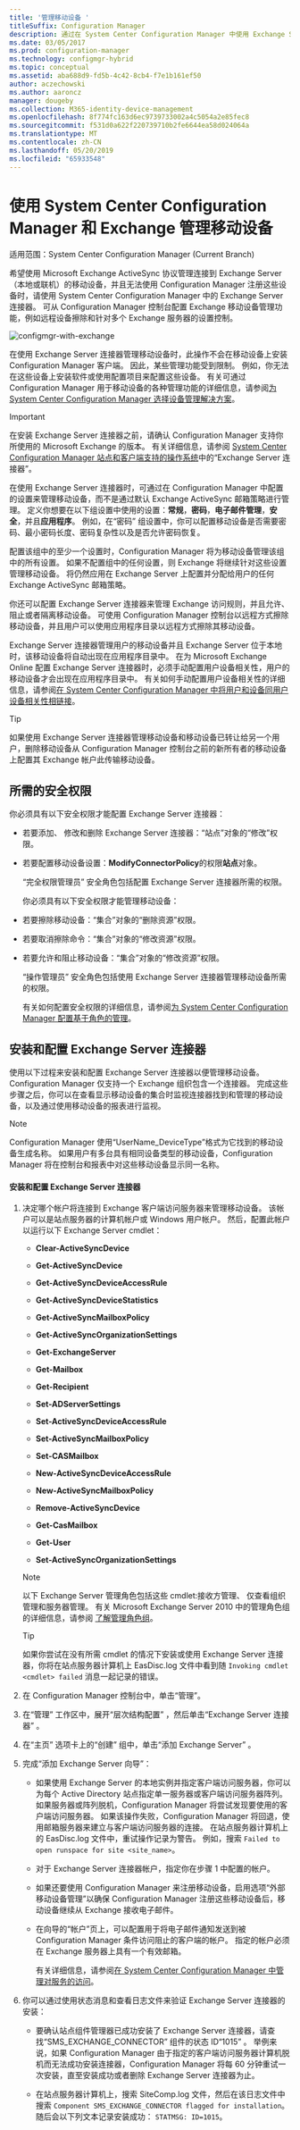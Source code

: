 ```yaml
---
title: '管理移动设备 '
titleSuffix: Configuration Manager
description: 通过在 System Center Configuration Manager 中使用 Exchange Server 连接器来管理移动设备。
ms.date: 03/05/2017
ms.prod: configuration-manager
ms.technology: configmgr-hybrid
ms.topic: conceptual
ms.assetid: aba688d9-fd5b-4c42-8cb4-f7e1b161ef50
author: aczechowski
ms.author: aaroncz
manager: dougeby
ms.collection: M365-identity-device-management
ms.openlocfilehash: 8f774fc163d6ec9739733002a4c5054a2e85fec8
ms.sourcegitcommit: f531d0a622f220739710b2fe6644ea58d024064a
ms.translationtype: MT
ms.contentlocale: zh-CN
ms.lasthandoff: 05/20/2019
ms.locfileid: "65933548"
---
```

# <a name="manage-mobile-devices-with-system-center-configuration-manager-and-exchange"></a>使用 System Center Configuration Manager 和 Exchange 管理移动设备

适用范围：System Center Configuration Manager (Current Branch)

希望使用 Microsoft Exchange ActiveSync 协议管理连接到 Exchange Server（本地或联机）的移动设备，并且无法使用 Configuration Manager 注册这些设备时，请使用 System Center Configuration Manager 中的 Exchange Server 连接器。 可从 Configuration Manager 控制台配置 Exchange 移动设备管理功能，例如远程设备擦除和针对多个 Exchange 服务器的设置控制。  

 ![configmgr&#45;with&#45;exchange](../../mdm/deploy-use/media/configmgr-with-exchange.png "configmgr-with-exchange")  

 在使用 Exchange Server 连接器管理移动设备时，此操作不会在移动设备上安装 Configuration Manager 客户端。 因此，某些管理功能受到限制。 例如，你无法在这些设备上安装软件或使用配置项目来配置这些设备。 有关可通过 Configuration Manager 用于移动设备的各种管理功能的详细信息，请参阅[为 System Center Configuration Manager 选择设备管理解决方案](../../core/plan-design/choose-a-device-management-solution.md)。  

> [!IMPORTANT]  
>  在安装 Exchange Server 连接器之前，请确认 Configuration Manager 支持你所使用的 Microsoft Exchange 的版本。 有关详细信息，请参阅 [System Center Configuration Manager 站点和客户端支持的操作系统](/sccm/core/plan-design/configs/supported-operating-systems-for-site-system-servers)中的“Exchange Server 连接器”。  

 在使用 Exchange Server 连接器时，可通过在 Configuration Manager 中配置的设置来管理移动设备，而不是通过默认 Exchange ActiveSync 邮箱策略进行管理。 定义你想要在以下组设置中使用的设置：**常规**，**密码**，**电子邮件管理**，**安全**，并且**应用程序**。 例如，在“密码”  组设置中，你可以配置移动设备是否需要密码、最小密码长度、密码复杂性以及是否允许密码恢复。  

 配置该组中的至少一个设置时，Configuration Manager 将为移动设备管理该组中的所有设置。 如果不配置组中的任何设置，则 Exchange 将继续针对这些设置管理移动设备。 将仍然应用在 Exchange Server 上配置并分配给用户的任何 Exchange ActiveSync 邮箱策略。  

 你还可以配置 Exchange Server 连接器来管理 Exchange 访问规则，并且允许、阻止或者隔离移动设备。 可使用 Configuration Manager 控制台以远程方式擦除移动设备，并且用户可以使用应用程序目录以远程方式擦除其移动设备。  

 Exchange Server 连接器管理用户的移动设备并且 Exchange Server 位于本地时，该移动设备将自动出现在应用程序目录中。 在为 Microsoft Exchange Online 配置 Exchange Server 连接器时，必须手动配置用户设备相关性，用户的移动设备才会出现在应用程序目录中。 有关如何手动配置用户设备相关性的详细信息，请参阅[在 System Center Configuration Manager 中将用户和设备同用户设备相关性相链接](../../apps/deploy-use/link-users-and-devices-with-user-device-affinity.md)。  

> [!TIP]  
>  如果使用 Exchange Server 连接器管理移动设备和移动设备已转让给另一个用户，删除移动设备从 Configuration Manager 控制台之前的新所有者的移动设备上配置其 Exchange 帐户此传输移动设备。  

## <a name="required-security-permissions"></a>所需的安全权限  
 你必须具有以下安全权限才能配置 Exchange Server 连接器：  

- 若要添加、 修改和删除 Exchange Server 连接器：“站点”对象的“修改”权限。  

- 若要配置移动设备设置：**ModifyConnectorPolicy**的权限**站点**对象。  

  “完全权限管理员”  安全角色包括配置 Exchange Server 连接器所需的权限。  

  你必须具有以下安全权限才能管理移动设备：  

- 若要擦除移动设备：“集合”对象的“删除资源”权限。  

- 若要取消擦除命令：“集合”对象的“修改资源”权限。  

- 若要允许和阻止移动设备：“集合”对象的“修改资源”权限。  

  “操作管理员”  安全角色包括使用 Exchange Server 连接器管理移动设备所需的权限。  

  有关如何配置安全权限的详细信息，请参阅[为 System Center Configuration Manager 配置基于角色的管理](../../core/servers/deploy/configure/configure-role-based-administration.md)。  

## <a name="installing-and-configuring-an-exchange-server-connector"></a>安装和配置 Exchange Server 连接器  
 使用以下过程来安装和配置 Exchange Server 连接器以便管理移动设备。 Configuration Manager 仅支持一个 Exchange 组织包含一个连接器。 完成这些步骤之后，你可以在查看显示移动设备的集合时监视连接器找到和管理的移动设备，以及通过使用移动设备的报表进行监视。  

> [!NOTE]  
>  Configuration Manager 使用“UserName_DeviceType”格式为它找到的移动设备生成名称。 如果用户有多台具有相同设备类型的移动设备，Configuration Manager 将在控制台和报表中对这些移动设备显示同一名称。  

#### <a name="to-install-and-configure-an-exchange-server-connector"></a>安装和配置 Exchange Server 连接器  

1.  决定哪个帐户将连接到 Exchange 客户端访问服务器来管理移动设备。 该帐户可以是站点服务器的计算机帐户或 Windows 用户帐户。 然后，配置此帐户以运行以下 Exchange Server cmdlet：  

    -   **Clear-ActiveSyncDevice**  

    -   **Get-ActiveSyncDevice**  

    -   **Get-ActiveSyncDeviceAccessRule**  

    -   **Get-ActiveSyncDeviceStatistics**  

    -   **Get-ActiveSyncMailboxPolicy**  

    -   **Get-ActiveSyncOrganizationSettings**  

    -   **Get-ExchangeServer**  
    
    -   **Get-Mailbox**
    
    -   **Get-Recipient**  

    -   **Set-ADServerSettings**  

    -   **Set-ActiveSyncDeviceAccessRule**  

    -   **Set-ActiveSyncMailboxPolicy**  

    -   **Set-CASMailbox**  

    -   **New-ActiveSyncDeviceAccessRule**  

    -   **New-ActiveSyncMailboxPolicy**  

    -   **Remove-ActiveSyncDevice**  
    
    -   **Get-CasMailbox**  
    
    -   **Get-User**  
    
    -   **Set-ActiveSyncOrganizationSettings**  

    > [!NOTE]  
    >  以下 Exchange Server 管理角色包括这些 cmdlet:接收方管理、 仅查看组织管理和服务器管理。 有关 Microsoft Exchange Server 2010 中的管理角色组的详细信息，请参阅 [了解管理角色组](http://go.microsoft.com/fwlink/p/?LinkId=212914)。  

    > [!TIP]  
    >  如果你尝试在没有所需 cmdlet 的情况下安装或使用 Exchange Server 连接器，你将在站点服务器计算机上 EasDisc.log 文件中看到随 `Invoking cmdlet <cmdlet> failed` 消息一起记录的错误。  

2.  在 Configuration Manager 控制台中，单击“管理”。  

3.  在“管理”  工作区中，展开“层次结构配置” ，然后单击“Exchange Server 连接器” 。  

4.  在“主页”  选项卡上的“创建”  组中，单击“添加 Exchange Server” 。  

5.  完成“添加 Exchange Server 向导”：  

    -   如果使用 Exchange Server 的本地实例并指定客户端访问服务器，你可以为每个 Active Directory 站点指定单一服务器或客户端访问服务器阵列。 如果服务器或阵列脱机，Configuration Manager 将尝试发现要使用的客户端访问服务器。 如果该操作失败，Configuration Manager 将回退，使用邮箱服务器来建立与客户端访问服务器的连接。 在站点服务器计算机上的 EasDisc.log 文件中，重试操作记录为警告。 例如，搜索 `Failed to open runspace for site <site_name>`。  

    -   对于 Exchange Server 连接器帐户，指定你在步骤 1 中配置的帐户。  

    -   如果还要使用 Configuration Manager 来注册移动设备，启用选项“外部移动设备管理”以确保 Configuration Manager 注册这些移动设备后，移动设备继续从 Exchange 接收电子邮件。  

    -   在向导的“帐户”页上，可以配置用于将电子邮件通知发送到被 Configuration Manager 条件访问阻止的客户端的帐户。 指定的帐户必须在 Exchange 服务器上具有一个有效邮箱。  

         有关详细信息，请参阅[在 System Center Configuration Manager 中管理对服务的访问](../../protect/deploy-use/manage-access-to-services.md)。  

6.  你可以通过使用状态消息和查看日志文件来验证 Exchange Server 连接器的安装：  

    -   要确认站点组件管理器已成功安装了 Exchange Server 连接器，请查找“SMS_EXCHANGE_CONNECTOR”  组件的状态 ID“1015”  。 举例来说，如果 Configuration Manager 由于指定的客户端访问服务器计算机脱机而无法成功安装连接器，Configuration Manager 将每 60 分钟重试一次安装，直至安装成功或者删除 Exchange Server 连接器为止。  

    -   在站点服务器计算机上，搜索 SiteComp.log 文件，然后在该日志文件中搜索 `Component SMS_EXCHANGE_CONNECTOR flagged for installation`。 随后会以下列文本记录安装成功： `STATMSG: ID=1015`。  
